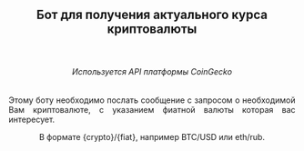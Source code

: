 <div id="header" align="center">
  <h2>
Бот для получения актуального курса криптовалюты
  </h2>
  <div>
<br>
<p>
    <h6>Используется API платформы CoinGecko</h6>
</p>
<p align="justify">
Этому боту необходимо послать сообщение с запросом о необходимой Вам криптовалюте, с указанием фиатной валюты которая вас интересует.  
</p>
<p>
В формате {crypto}/{fiat}, например BTC/USD или eth/rub.
</p>

